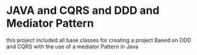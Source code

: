 # JAVA and CQRS and DDD and Mediator Pattern

this project included all base classes for creating a project Based on DDD and CQRS with the use of a mediator Pattern in Java
